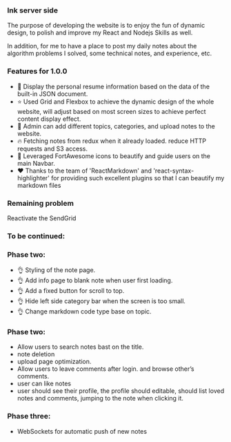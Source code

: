 ### **Ink server side**

The purpose of developing the website is to enjoy the fun of dynamic design, to polish and improve my React and Nodejs Skills as well.  

In addition, for me to have a place to post my daily notes about the algorithm problems I solved, some technical notes, and experience, etc.


### Features for 1.0.0

-  🥰    Display the personal resume information based on the data of the built-in JSON document.
-  ⭐    Used Grid and Flexbox to achieve the dynamic design of the whole website, will adjust based on most screen sizes to achieve perfect content display effect.
-  🚀    Admin can add different topics, categories, and upload notes to the website.
-  🔥    Fetching notes from redux when it already loaded. reduce HTTP requests and S3 access.
-  🍑    Leveraged FortAwesome icons to beautify and guide users on the main Navbar.
-  ❤️    Thanks to the team of 'ReactMarkdown' and 'react-syntax-highlighter' for providing such excellent plugins so that I can beautify my markdown files

### Remaining problem

Reactivate the SendGrid 


### To be continued: 

### Phase two: 

- 👌  Styling of the note page.
- 👌  Add info page to blank note when user first loading.
- 👌  Add a fixed button for scroll to top.
- 👌  Hide left side category bar when the screen is too small.
- 👌  Change markdown code type base on topic.

### Phase two: 


- Allow users to search notes bast on the title.
- note deletion
- upload page optimization. 
- Allow users to leave comments after login. and browse other’s comments.
- user can like notes
- user should see their profile, the profile should editable, should list loved notes and comments, jumping to the note when clicking it. 


### Phase three:

- WebSockets for automatic push of new notes




